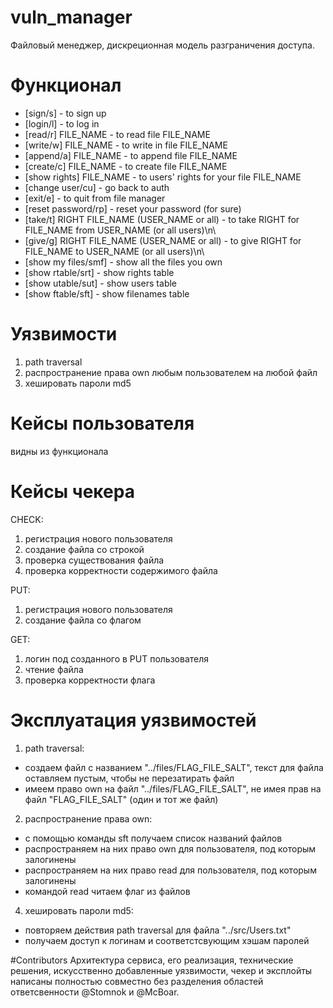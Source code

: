 # vuln_manager
Файловый менеджер, дискреционная модель разграничения доступа.

# Функционал
- [sign/s] - to sign up
- [login/l] - to log in
- [read/r] FILE_NAME - to read file FILE_NAME
- [write/w] FILE_NAME - to write in file FILE_NAME
- [append/a] FILE_NAME - to append file FILE_NAME
- [create/c] FILE_NAME - to create file FILE_NAME
- [show rights] FILE_NAME - to users' rights for your file FILE_NAME
- [change user/cu] - go back to auth
- [exit/e] - to quit from file manager
- [reset password/rp] - reset your password (for sure)
- [take/t] RIGHT FILE_NAME (USER_NAME or all) - to take RIGHT for FILE_NAME from USER_NAME (or all users)\n\
- [give/g] RIGHT FILE_NAME (USER_NAME or all) - to give RIGHT for FILE_NAME to USER_NAME (or all users)\n\
- [show my files/smf] - show all the files you own
- [show rtable/srt] - show rights table
- [show utable/sut] - show users table
- [show ftable/sft] - show filenames table

# Уязвимости
1) path traversal
2) распространение права own любым пользователем на любой файл
3) хешировать пароли md5

# Кейсы пользователя
видны из функционала

# Кейсы чекера
CHECK: 
1) регистрация нового пользователя
2) создание файла со строкой
3) проверка существования файла
4) проверка корректности содержимого файла

PUT:
1) регистрация нового пользователя
2) создание файла со флагом

GET:
1) логин под созданного в PUT пользователя
2) чтение файла
3) проверка корректности флага

# Эксплуатация уязвимостей
1) path traversal:
  - создаем файл с названием "../files/FLAG_FILE_SALT", текст для файла оставляем пустым, чтобы не перезатирать файл
  - имеем право own на файл "../files/FLAG_FILE_SALT", не имея прав на файл "FLAG_FILE_SALT" (один и тот же файл)
2) распространение права own:
  - с помощью команды sft получаем список названий файлов
  - распространяем на них право own для пользователя, под которым залогинены
  - распространяем на них право read для пользователя, под которым залогинены
  - командой read читаем флаг из файлов
4) хешировать пароли md5:
  - повторяем действия path traversal для файла "../src/Users.txt"
  - получаем доступ к логинам и соответстсвующим хэшам паролей

#Contributors
Архитектура сервиса, его реализация, технические решения, искусственно добавленные уязвимости, чекер и эксплойты написаны полностью совместно без разделения областей ответсвенности @Stomnok и @McBoar.
